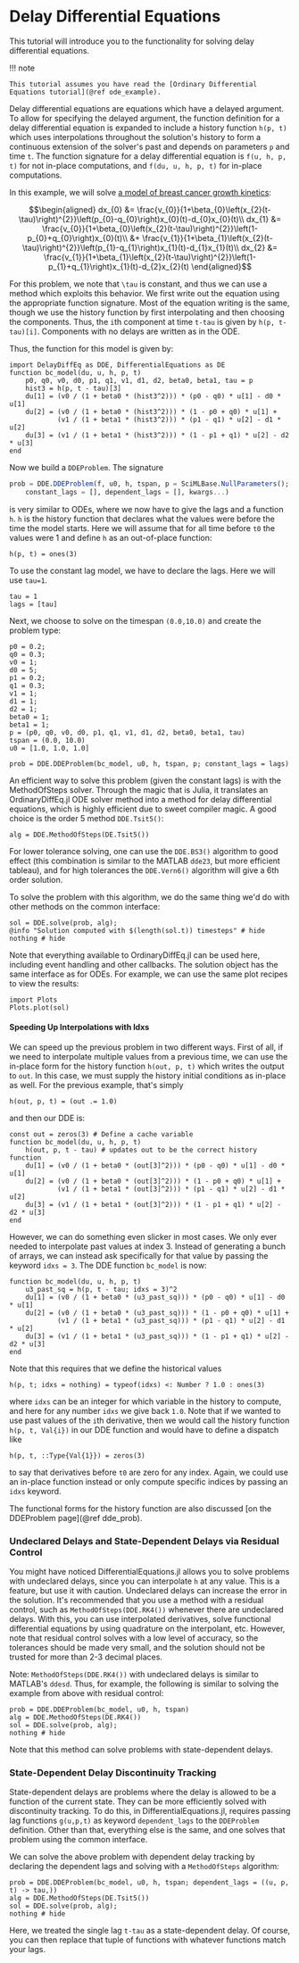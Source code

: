 # Delay Differential Equations

This tutorial will introduce you to the functionality for solving delay differential
equations.

!!! note
    
    This tutorial assumes you have read the [Ordinary Differential Equations tutorial](@ref ode_example).

Delay differential equations are equations which have a delayed argument. To allow
for specifying the delayed argument, the function definition for a delay differential
equation is expanded to include a history function `h(p, t)` which uses interpolations
throughout the solution's history to form a continuous extension of the solver's
past and depends on parameters `p` and time `t`. The function signature for a delay
differential equation is `f(u, h, p, t)` for not in-place computations, and
`f(du, u, h, p, t)` for in-place computations.

In this example, we will solve [a model of breast cancer growth kinetics](https://idp.nature.com/authorize?response_type=cookie&client_id=grover&redirect_uri=https%3A%2F%2Fwww.nature.com%2Farticles%2Fsrep02473):

```math
\begin{aligned}
dx_{0} &= \frac{v_{0}}{1+\beta_{0}\left(x_{2}(t-\tau)\right)^{2}}\left(p_{0}-q_{0}\right)x_{0}(t)-d_{0}x_{0}(t)\\
dx_{1} &= \frac{v_{0}}{1+\beta_{0}\left(x_{2}(t-\tau)\right)^{2}}\left(1-p_{0}+q_{0}\right)x_{0}(t)\\
       &+ \frac{v_{1}}{1+\beta_{1}\left(x_{2}(t-\tau)\right)^{2}}\left(p_{1}-q_{1}\right)x_{1}(t)-d_{1}x_{1}(t)\\
dx_{2} &= \frac{v_{1}}{1+\beta_{1}\left(x_{2}(t-\tau)\right)^{2}}\left(1-p_{1}+q_{1}\right)x_{1}(t)-d_{2}x_{2}(t)
\end{aligned}
```

For this problem, we note that ``\tau`` is constant, and thus we can use a method
which exploits this behavior. We first write out the equation using the appropriate
function signature. Most of the equation writing is the same, though we use the
history function by first interpolating and then choosing the components. Thus,
the `i`th component at time `t-tau` is given by `h(p, t-tau)[i]`. Components with
no delays are written as in the ODE.

Thus, the function for this model is given by:

```@example dde
import DelayDiffEq as DDE, DifferentialEquations as DE
function bc_model(du, u, h, p, t)
    p0, q0, v0, d0, p1, q1, v1, d1, d2, beta0, beta1, tau = p
    hist3 = h(p, t - tau)[3]
    du[1] = (v0 / (1 + beta0 * (hist3^2))) * (p0 - q0) * u[1] - d0 * u[1]
    du[2] = (v0 / (1 + beta0 * (hist3^2))) * (1 - p0 + q0) * u[1] +
            (v1 / (1 + beta1 * (hist3^2))) * (p1 - q1) * u[2] - d1 * u[2]
    du[3] = (v1 / (1 + beta1 * (hist3^2))) * (1 - p1 + q1) * u[2] - d2 * u[3]
end
```

Now we build a `DDEProblem`. The signature

```julia
prob = DDE.DDEProblem(f, u0, h, tspan, p = SciMLBase.NullParameters();
    constant_lags = [], dependent_lags = [], kwargs...)
```

is very similar to ODEs, where we now have to give the lags and a function `h`.
`h` is the history function that declares what the values were before the time
the model starts. Here we will assume that for all time before `t0` the values were 1
and define `h` as an out-of-place function:

```@example dde
h(p, t) = ones(3)
```

To use the constant lag model, we have to declare the lags. Here we will use `tau=1`.

```@example dde
tau = 1
lags = [tau]
```

Next, we choose to solve on the timespan `(0.0,10.0)` and create the problem type:

```@example dde
p0 = 0.2;
q0 = 0.3;
v0 = 1;
d0 = 5;
p1 = 0.2;
q1 = 0.3;
v1 = 1;
d1 = 1;
d2 = 1;
beta0 = 1;
beta1 = 1;
p = (p0, q0, v0, d0, p1, q1, v1, d1, d2, beta0, beta1, tau)
tspan = (0.0, 10.0)
u0 = [1.0, 1.0, 1.0]

prob = DDE.DDEProblem(bc_model, u0, h, tspan, p; constant_lags = lags)
```

An efficient way to solve this problem (given the constant lags) is with the
MethodOfSteps solver. Through the magic that is Julia, it translates an OrdinaryDiffEq.jl
ODE solver method into a method for delay differential equations, which is highly
efficient due to sweet compiler magic. A good choice is the order 5 method `DDE.Tsit5()`:

```@example dde
alg = DDE.MethodOfSteps(DE.Tsit5())
```

For lower tolerance solving, one can use the `DDE.BS3()` algorithm to good
effect (this combination is similar to the MATLAB `dde23`, but more efficient
tableau), and for high tolerances the `DDE.Vern6()` algorithm will give a 6th order
solution.

To solve the problem with this algorithm, we do the same thing we'd do with other
methods on the common interface:

```@example dde
sol = DDE.solve(prob, alg);
@info "Solution computed with $(length(sol.t)) timesteps" # hide
nothing # hide
```

Note that everything available to OrdinaryDiffEq.jl can be used here, including
event handling and other callbacks. The solution object has the same interface
as for ODEs. For example, we can use the same plot recipes to view the results:

```@example dde
import Plots
Plots.plot(sol)
```

#### Speeding Up Interpolations with Idxs

We can speed up the previous problem in two different ways. First of all, if we
need to interpolate multiple values from a previous time, we can use the in-place
form for the history function `h(out, p, t)` which writes the output to `out`. In this
case, we must supply the history initial conditions as in-place as well. For the
previous example, that's simply

```@example dde
h(out, p, t) = (out .= 1.0)
```

and then our DDE is:

```@example dde
const out = zeros(3) # Define a cache variable
function bc_model(du, u, h, p, t)
    h(out, p, t - tau) # updates out to be the correct history function
    du[1] = (v0 / (1 + beta0 * (out[3]^2))) * (p0 - q0) * u[1] - d0 * u[1]
    du[2] = (v0 / (1 + beta0 * (out[3]^2))) * (1 - p0 + q0) * u[1] +
            (v1 / (1 + beta1 * (out[3]^2))) * (p1 - q1) * u[2] - d1 * u[2]
    du[3] = (v1 / (1 + beta1 * (out[3]^2))) * (1 - p1 + q1) * u[2] - d2 * u[3]
end
```

However, we can do something even slicker in most cases. We only ever needed to
interpolate past values at index 3. Instead of generating a bunch of arrays,
we can instead ask specifically for that value by passing the keyword `idxs = 3`.
The DDE function `bc_model` is now:

```@example dde
function bc_model(du, u, h, p, t)
    u3_past_sq = h(p, t - tau; idxs = 3)^2
    du[1] = (v0 / (1 + beta0 * (u3_past_sq))) * (p0 - q0) * u[1] - d0 * u[1]
    du[2] = (v0 / (1 + beta0 * (u3_past_sq))) * (1 - p0 + q0) * u[1] +
            (v1 / (1 + beta1 * (u3_past_sq))) * (p1 - q1) * u[2] - d1 * u[2]
    du[3] = (v1 / (1 + beta1 * (u3_past_sq))) * (1 - p1 + q1) * u[2] - d2 * u[3]
end
```

Note that this requires that we define the historical values

```@example dde
h(p, t; idxs = nothing) = typeof(idxs) <: Number ? 1.0 : ones(3)
```

where `idxs` can be an integer for which variable in the history to compute,
and here for any number `idxs` we give back `1.0`. Note that if we wanted to use
past values of the `i`th derivative, then we would call the history function
`h(p, t, Val{i})` in our DDE function and would have to define a dispatch like

```@example dde
h(p, t, ::Type{Val{1}}) = zeros(3)
```

to say that derivatives before `t0` are zero for any index. Again, we could
use an in-place function instead or only compute specific indices by passing
an `idxs` keyword.

The functional forms for the history function are also discussed
[on the DDEProblem page](@ref dde_prob).

### Undeclared Delays and State-Dependent Delays via Residual Control

You might have noticed DifferentialEquations.jl allows you to solve problems
with undeclared delays, since you can interpolate `h` at any value. This is
a feature, but use it with caution. Undeclared delays can increase the error
in the solution. It's recommended that you use a method with a residual control,
such as `MethodOfSteps(DDE.RK4())` whenever there are undeclared delays. With this,
you can use interpolated derivatives, solve functional differential equations
by using quadrature on the interpolant, etc. However, note that residual control
solves with a low level of accuracy, so the tolerances should be made very small,
and the solution should not be trusted for more than 2-3 decimal places.

Note: `MethodOfSteps(DDE.RK4())` with undeclared delays is similar to MATLAB's
`ddesd`. Thus, for example, the following is similar to solving the example
from above with residual control:

```@example dde
prob = DDE.DDEProblem(bc_model, u0, h, tspan)
alg = DDE.MethodOfSteps(DE.RK4())
sol = DDE.solve(prob, alg);
nothing # hide
```

Note that this method can solve problems with state-dependent delays.

### State-Dependent Delay Discontinuity Tracking

State-dependent delays are problems where the delay is allowed to be a function
of the current state. They can be more efficiently solved with discontinuity
tracking. To do this, in DifferentialEquations.jl, requires passing lag functions
`g(u,p,t)` as keyword `dependent_lags` to the `DDEProblem` definition. Other than
that, everything else is the same, and one solves that problem using the common
interface.

We can solve the above problem with dependent delay tracking by declaring the
dependent lags and solving with a `MethodOfSteps` algorithm:

```@example dde
prob = DDE.DDEProblem(bc_model, u0, h, tspan; dependent_lags = ((u, p, t) -> tau,))
alg = DDE.MethodOfSteps(DE.Tsit5())
sol = DDE.solve(prob, alg);
nothing # hide
```

Here, we treated the single lag `t-tau` as a state-dependent delay. Of course, you
can then replace that tuple of functions with whatever functions match your lags.
